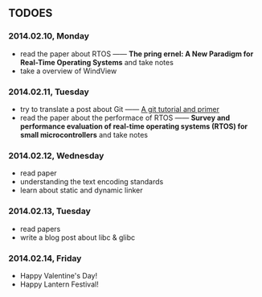 ## TODOES

### 2014.02.10, Monday

* read the paper about RTOS —— **The pring ernel: A New Paradigm for Real-Time Operating Systems** and take notes
* take a overview of WindView


### 2014.02.11, Tuesday

* try to translate a post about Git —— [A git tutorial and primer](http://www.danielmiessler.com/study/git/)
* read the paper about the performace of RTOS —— **Survey and performance evaluation of real-time operating systems (RTOS) for small microcontrollers** and take notes


### 2014.02.12, Wednesday

* read paper
* understanding the text encoding standards
* learn about static and dynamic linker


### 2014.02.13, Tuesday

* read papers
* write a blog post about libc & glibc


### 2014.02.14, Friday

* Happy Valentine's Day!
* Happy Lantern Festival!
